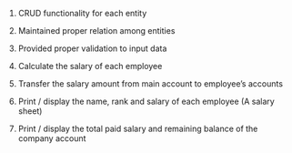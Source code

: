 1. CRUD functionality for each entity
   
2. Maintained proper relation among entities
 
3. Provided proper validation to input data
  
4. Calculate the salary of each employee
  
5. Transfer the salary amount from main account to employee’s accounts
  
6. Print / display the name, rank and salary of each employee (A salary sheet)
  
7. Print / display the total paid salary and remaining balance of the company account 
